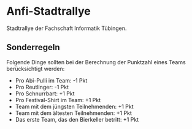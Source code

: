 # Anfi-Stadtrallye
Stadtrallye der Fachschaft Informatik Tübingen.

## Sonderregeln
Folgende Dinge sollten bei der Berechnung der Punktzahl eines Teams berücksichtigt werden:

- Pro Abi-Pulli im Team: -1 Pkt
- Pro Reutlinger: -1 Pkt
- Pro Schnurrbart: +1 Pkt
- Pro Festival-Shirt im Team: +1 Pkt
- Team mit dem jüngsten Teilnehmenden: +1 Pkt
- Team mit dem ältesten Teilnehmenden: +1 Pkt
- Das erste Team, das den Bierkeller betritt: +1 Pkt
